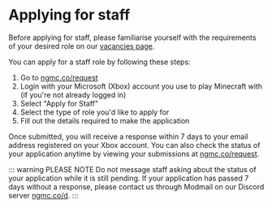 # Applying for staff

Before applying for staff, please familiarise yourself with the requirements of your desired role on our [vacancies page](https://ngmc.co/vacancies).

You can apply for a staff role by following these steps:

1. Go to [ngmc.co/request](https://ngmc.co/request)
2. Login with your Microsoft (Xbox) account you use to play Minecraft with (if you're not already logged in)
3. Select "Apply for Staff"
4. Select the type of role you'd like to apply for
5. Fill out the details required to make the application

Once submitted, you will receive a response within 7 days to your email address registered on your Xbox account. You can also check the status of your application anytime by viewing your submissions at [ngmc.co/request](https://ngmc.co/request).

::: warning PLEASE NOTE
Do not message staff asking about the status of your application while it is still pending. If your application has passed 7 days without a response, please contact us through Modmail on our Discord server [ngmc.co/d](https://ngmc.co/d).
:::
